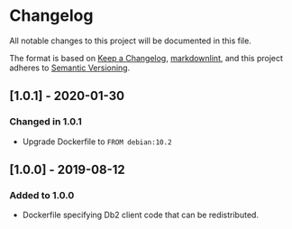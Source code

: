 # Changelog

All notable changes to this project will be documented in this file.

The format is based on [Keep a Changelog](https://keepachangelog.com/en/1.0.0/),
[markdownlint](https://dlaa.me/markdownlint/),
and this project adheres to [Semantic Versioning](https://semver.org/spec/v2.0.0.html).

## [1.0.1] - 2020-01-30

### Changed in 1.0.1

- Upgrade Dockerfile to `FROM debian:10.2`

## [1.0.0] - 2019-08-12

### Added to 1.0.0

- Dockerfile specifying Db2 client code that can be redistributed.
